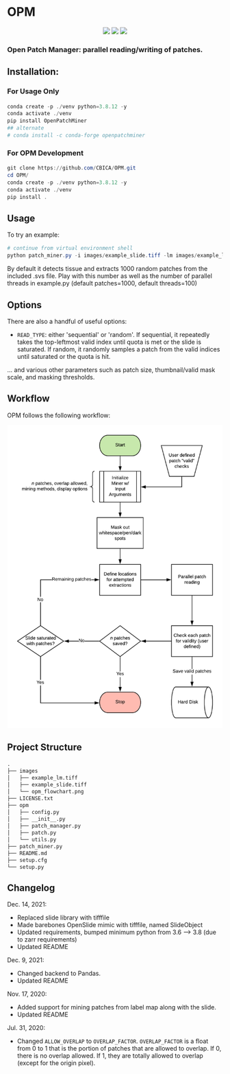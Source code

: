 # OPM

<p align="center">
    <a href="https://pypi.org/project/OpenPatchMiner"><img src="https://img.shields.io/pypi/v/OpenPatchMiner"/></a>
    <a href="https://anaconda.org/conda-forge/openpatchminer"><img src="https://img.shields.io/conda/vn/conda-forge/openpatchminer.svg"/></a>
    <a href="https://dev.azure.com/CBICA/OPM/_build?definitionId=15" alt="Windows_3.6"><img src="https://dev.azure.com/CBICA/OPM/_apis/build/status/OPM-CI?branchName=master" /></a>
</p>

### Open Patch Manager: parallel reading/writing of patches.

## Installation: 

### For Usage Only
```powershell
conda create -p ./venv python=3.8.12 -y
conda activate ./venv
pip install OpenPatchMiner
## alternate
# conda install -c conda-forge openpatchminer
```

### For OPM Development
```powershell
git clone https://github.com/CBICA/OPM.git
cd OPM/
conda create -p ./venv python=3.8.12 -y
conda activate ./venv
pip install .
```

## Usage
To try an example:
```powershell
# continue from virtual environment shell
python patch_miner.py -i images/example_slide.tiff -lm images/example_lm.tiff -o example -c opm/config.yml
```
By default it detects tissue and extracts 1000 random patches from the included .svs file. Play with this number as well as the number of parallel threads in example.py (default patches=1000, default threads=100)
## Options
There are also a handful of useful options:
- `READ_TYPE`: either 'sequential' or 'random'. If sequential, it repeatedly takes the top-leftmost valid index until quota is met or the slide is saturated. If random, it randomly samples a patch from the valid indices until saturated or the quota is hit.

... and various other parameters such as patch size, thumbnail/valid mask scale, and masking thresholds.

## Workflow
OPM follows the following workflow:

<img src="images/opm_flowchart.png" alt="Workflow for Open Patch Miner" width="600"/>

## Project Structure
```
.
├── images
│   ├── example_lm.tiff
│   ├── example_slide.tiff
│   └── opm_flowchart.png
├── LICENSE.txt
├── opm
│   ├── config.py
│   ├── __init__.py
│   ├── patch_manager.py
│   ├── patch.py
│   └── utils.py
├── patch_miner.py
├── README.md
├── setup.cfg
└── setup.py
```

## Changelog
Dec. 14, 2021:
- Replaced slide library with tifffile
- Made barebones OpenSlide mimic with tifffile, named SlideObject
- Updated requirements, bumped minimum python from 3.6 --> 3.8 (due to zarr requirements)
- Updated README


Dec. 9, 2021:
- Changed backend to Pandas.
- Updated README

Nov. 17, 2020:
- Added support for mining patches from label map along with the slide.
- Updated README

Jul. 31, 2020:
- Changed `ALLOW_OVERLAP` to `OVERLAP_FACTOR`. `OVERLAP_FACTOR` is a float from 0 to 1 that is the portion of patches that are allowed to overlap. If 0, there is no overlap allowed. If 1, they are totally allowed to overlap (except for the origin pixel). 
